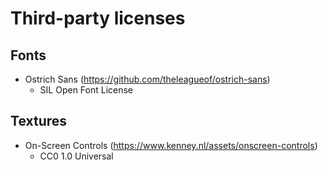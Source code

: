 # Third-party licenses

## Fonts

- Ostrich Sans (https://github.com/theleagueof/ostrich-sans)
  - SIL Open Font License

## Textures

- On-Screen Controls (https://www.kenney.nl/assets/onscreen-controls)
  - CC0 1.0 Universal